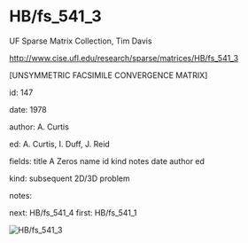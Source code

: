 # HB/fs_541_3

 UF Sparse Matrix Collection, Tim Davis

 http://www.cise.ufl.edu/research/sparse/matrices/HB/fs_541_3

 [UNSYMMETRIC FACSIMILE CONVERGENCE MATRIX]

 id: 147

 date: 1978

 author: A. Curtis

 ed: A. Curtis, I. Duff, J. Reid

 fields: title A Zeros name id kind notes date author ed

 kind: subsequent 2D/3D problem

 notes:

 next: HB/fs_541_4 first: HB/fs_541_1

![HB/fs_541_3](http://www2.research.att.com/~yifanhu/GALLERY/GRAPHS/GIF_SMALL/HB@fs_541_3.gif)